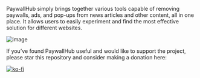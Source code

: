
PaywallHub simply brings together various tools capable of removing paywalls, ads, and pop-ups from news articles and other content, all in one place. It allows users to easily experiment and find the most effective solution for different websites.

![image](https://i.ibb.co/cTjk80R/Fire-Shot-Capture-012-Paywall-Hub-Remove-Paywalls-for-free-paywallhub-com.png)

If you’ve found PaywallHub useful and would like to support the project, please star this repository and consider making a donation here:

[![ko-fi](https://ko-fi.com/img/githubbutton_sm.svg)](https://ko-fi.com/G2G3LXX71)
